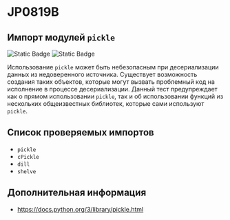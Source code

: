 # JP0819B
## Импорт модулей `pickle`

<!-- сделать:  изменить на высокую -->
![Static Badge](https://img.shields.io/badge/%D0%A1%D1%82%D0%B5%D0%BF%D0%B5%D0%BD%D1%8C%20%D0%BA%D1%80%D0%B8%D1%82%D0%B8%D1%87%D0%BD%D0%BE%D1%81%D1%82%D0%B8-%D0%BD%D0%B8%D0%B7%D0%BA%D0%B0%D1%8F-mediumblue?style=for-the-badge)
![Static Badge](https://img.shields.io/badge/%D0%94%D0%BE%D1%81%D1%82%D0%BE%D0%B2%D0%B5%D1%80%D0%BD%D0%BE%D1%81%D1%82%D1%8C%20%D0%BE%D0%BF%D1%80%D0%B5%D0%B4%D0%B5%D0%BB%D0%B5%D0%BD%D0%B8%D1%8F-%D0%B2%D1%8B%D1%81%D0%BE%D0%BA%D0%B0%D1%8F-crimson?style=for-the-badge)

Использование `pickle` может быть небезопасным при десериализации данных из недоверенного источника. Существует возможность создания таких объектов, которые могут вызвать проблемный код на исполнение в процессе десериализации. Данный тест предупреждает как о прямом использовании `pickle`, так и об использовании функций из нескольких общеизвестных библиотек, которые сами используют `pickle`.

## Список проверяемых импортов

* `pickle`
* `cPickle`
* `dill`
* `shelve`

## Дополнительная информация

* <https://docs.python.org/3/library/pickle.html>
